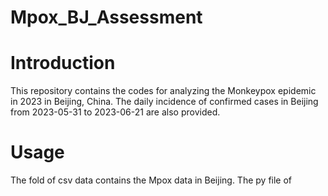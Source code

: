 # Mpox_BJ_Assessment
# Introduction
This repository contains the codes for analyzing the Monkeypox epidemic in 2023 in Beijing, China.
The daily incidence of confirmed cases in Beijing from 2023-05-31 to 2023-06-21 are also provided. 
# Usage
The fold of csv data contains the Mpox data in Beijing. 
The py file of 
